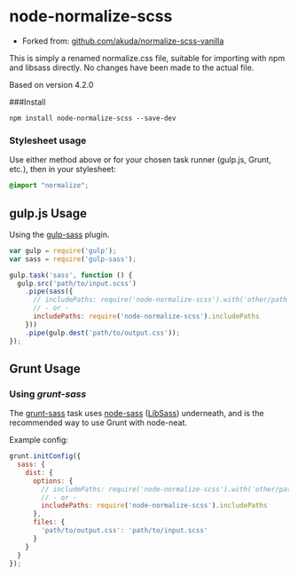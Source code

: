 # node-normalize-scss

* Forked from: [github.com/akuda/normalize-scss-vanilla](http://github.com/akuda/normalize-scss-vanilla)

This is simply a renamed normalize.css file, suitable for importing with npm and libsass directly. No changes have been made to the actual file.

Based on version 4.2.0

###Install

```
npm install node-normalize-scss --save-dev
```

### Stylesheet usage

Use either method above or for your chosen task runner (gulp.js, Grunt, etc.), then in your stylesheet:

```scss
@import "normalize";
```

## gulp.js Usage

Using the [gulp-sass](https://github.com/dlmanning/gulp-sass) plugin.

```javascript
var gulp = require('gulp');
var sass = require('gulp-sass');

gulp.task('sass', function () {
  gulp.src('path/to/input.scss')
    .pipe(sass({
      // includePaths: require('node-normalize-scss').with('other/path', 'another/path')
      // - or -
      includePaths: require('node-normalize-scss').includePaths
    }))
    .pipe(gulp.dest('path/to/output.css'));
});
```

## Grunt Usage

### Using *grunt-sass*

The [grunt-sass](https://github.com/sindresorhus/grunt-sass) task uses
[node-sass](https://github.com/andrew/node-sass)
([LibSass](https://github.com/hcatlin/libsass)) underneath, and is the recommended
way to use Grunt with node-neat.

Example config:

```javascript
grunt.initConfig({
  sass: {
    dist: {
      options: {
        // includePaths: require('node-normalize-scss').with('other/path', 'another/path')
        // - or -
        includePaths: require('node-normalize-scss').includePaths
      },
      files: {
        'path/to/output.css': 'path/to/input.scss'
      }
    }
  }
});
```

